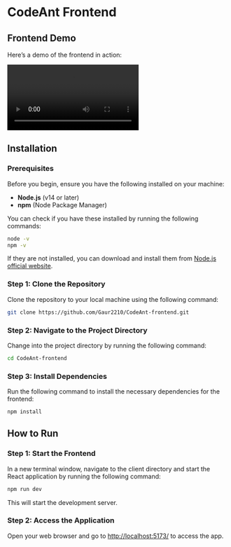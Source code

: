 # CodeAnt Frontend

## Frontend Demo

Here’s a demo of the frontend in action:

<video src="media/demo.mp4" controls="controls" style="max-width: 100%; height: auto;">
  Your browser does not support the video tag.
</video>

## Installation

### Prerequisites

Before you begin, ensure you have the following installed on your machine:

- **Node.js** (v14 or later)
- **npm** (Node Package Manager)

You can check if you have these installed by running the following commands:

```bash
node -v
npm -v
```

If they are not installed, you can download and install them from [Node.js official website](https://nodejs.org/).

### Step 1: Clone the Repository

Clone the repository to your local machine using the following command:

```bash
git clone https://github.com/Gaur2210/CodeAnt-frontend.git
```

### Step 2: Navigate to the Project Directory

Change into the project directory by running the following command:

```bash
cd CodeAnt-frontend
```

### Step 3: Install Dependencies

Run the following command to install the necessary dependencies for the frontend:

```bash
npm install
```

## How to Run

### Step 1: Start the Frontend

In a new terminal window, navigate to the client directory and start the React application by running the following command:

```bash
npm run dev
```

This will start the development server.

### Step 2: Access the Application

Open your web browser and go to [http://localhost:5173/](http://localhost:5173/) to access the app.
